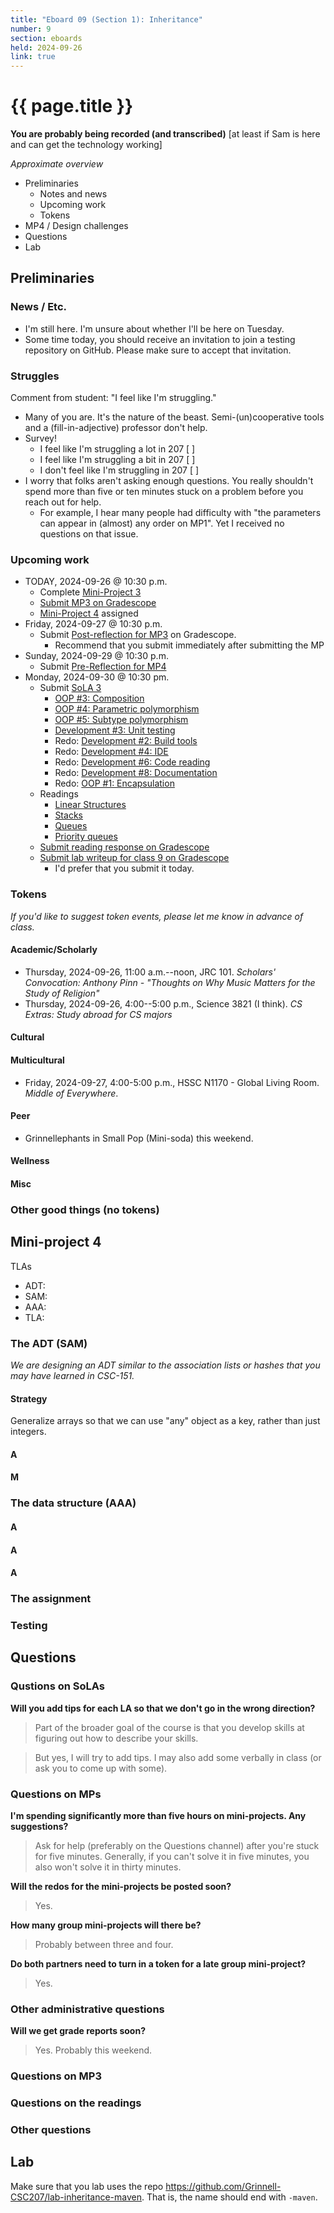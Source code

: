 ```yaml
---
title: "Eboard 09 (Section 1): Inheritance"
number: 9
section: eboards
held: 2024-09-26
link: true
---
```

# {{ page.title }}

**You are probably being recorded (and transcribed)**  [at least if Sam is here and can get the technology working]

_Approximate overview_

* Preliminaries
    * Notes and news
    * Upcoming work
    * Tokens
* MP4 / Design challenges
* Questions
* Lab

Preliminaries
-------------

### News / Etc.

* I'm still here. I'm unsure about whether I'll be here on Tuesday.
* Some time today, you should receive an invitation to join a testing repository
  on GitHub. Please make sure to accept that invitation.

### Struggles

Comment from student: "I feel like I'm struggling."

* Many of you are. It's the nature of the beast. Semi-(un)cooperative tools
  and a (fill-in-adjective) professor don't help.
* Survey!
    * I feel like I'm struggling a lot in 207 [ ]
    * I feel like I'm struggling a bit in 207 [ ]
    * I don't feel like I'm struggling in 207 [ ]
* I worry that folks aren't asking enough questions. You really shouldn't
  spend more than five or ten minutes stuck on a problem before you reach
  out for help.
    * For example, I hear many people had difficulty with "the parameters
      can appear in (almost) any order on MP1". Yet I received no questions
      on that issue.

### Upcoming work

* TODAY, 2024-09-26 @ 10:30 p.m.
    * Complete [Mini-Project 3](../mps/mp03)
    * [Submit MP3 on Gradescope](https://www.gradescope.com/courses/818402/assignments/4996582)
    * [Mini-Project 4](../mps/mp04) assigned
* Friday, 2024-09-27 @ 10:30 p.m.
    * Submit [Post-reflection for MP3](https://www.gradescope.com/courses/818402/assignments/4996574) on Gradescope.
        * Recommend that you submit immediately after submitting the MP
* Sunday, 2024-09-29 @ 10:30 p.m.
    * Submit [Pre-Reflection for MP4](https://www.gradescope.com/courses/818402/assignments/5025090)
* Monday, 2024-09-30 @ 10:30 pm.
    * Submit [SoLA 3](../los/sola03)
        * [OOP #3: Composition](https://www.gradescope.com/courses/818402/assignments/4966829)
        * [OOP #4: Parametric polymorphism](https://www.gradescope.com/courses/818402/assignments/5012081)
        * [OOP #5: Subtype polymorphism](https://www.gradescope.com/courses/818402/assignments/5012093)
        * [Development #3: Unit testing](https://www.gradescope.com/courses/818402/assignments/5015346)
        * Redo: [Development #2: Build tools](https://www.gradescope.com/courses/818402/assignments/5015347)
        * Redo: [Development #4: IDE](https://www.gradescope.com/courses/818402/assignments/5015348)
        * Redo: [Development #6: Code reading](https://www.gradescope.com/courses/818402/assignments/5015349)
        * Redo: [Development #8: Documentation](https://www.gradescope.com/courses/818402/assignments/5015350)
        * Redo: [OOP #1: Encapsulation](https://www.gradescope.com/courses/818402/assignments/5015351)
    * Readings
        * [Linear Structures](../readings/linear-structures)
        * [Stacks](../readings/stacks)
        * [Queues](../readings/queues)
        * [Priority queues](../readings/priority-queues)
    * [Submit reading response on Gradescope](https://www.gradescope.com/courses/818402/assignments/5041948)
    * [Submit lab writeup for class 9 on Gradescope](https://www.gradescope.com/courses/818402/assignments/5024091)
        * I'd prefer that you submit it today.

### Tokens

_If you'd like to suggest token events, please let me know in advance of 
class._

#### Academic/Scholarly

* Thursday, 2024-09-26, 11:00 a.m.--noon, JRC 101.
  _Scholars' Convocation: 
  Anthony Pinn - "Thoughts on Why Music Matters for the Study of Religion"_
* Thursday, 2024-09-26, 4:00--5:00 p.m., Science 3821 (I think).
  _CS Extras: Study abroad for CS majors_

#### Cultural

#### Multicultural

* Friday, 2024-09-27, 4:00-5:00 p.m., HSSC N1170 - Global Living Room.
  _Middle of Everywhere_.

#### Peer

* Grinnellephants in Small Pop (Mini-soda) this weekend.

#### Wellness

#### Misc

### Other good things (no tokens)

Mini-project 4
--------------

TLAs

* ADT:
* SAM:
* AAA:
* TLA:

### The ADT (SAM)

_We are designing an ADT similar to the association lists or hashes that you may have learned in CSC-151._

#### Strategy

Generalize arrays so that we can use "any" object as a key, rather than just integers.

#### A

#### M

### The data structure (AAA)

#### A

#### A

#### A

### The assignment

### Testing

Questions
---------

### Qustions on SoLAs

**Will you add tips for each LA so that we don't go in the wrong direction?**

> Part of the broader goal of the course is that you develop skills at
  figuring out how to describe your skills.

> But yes, I will try to add tips. I may also add some verbally in class
  (or ask you to come up with some).

### Questions on MPs

**I'm spending significantly more than five hours on mini-projects. Any suggestions?**

> Ask for help (preferably on the Questions channel) after you're stuck for
  five minutes. Generally, if you can't solve it in five minutes, you also
  won't solve it in thirty minutes.

**Will the redos for the mini-projects be posted soon?**

> Yes.

**How many group mini-projects will there be?**

> Probably between three and four.

**Do both partners need to turn in a token for a late group mini-project?**

> Yes.

### Other administrative questions

**Will we get grade reports soon?**

> Yes. Probably this weekend.

### Questions on MP3

### Questions on the readings

### Other questions

Lab
---

Make sure that you lab uses the repo
<https://github.com/Grinnell-CSC207/lab-inheritance-maven>.
That is, the name should end with `-maven`.
